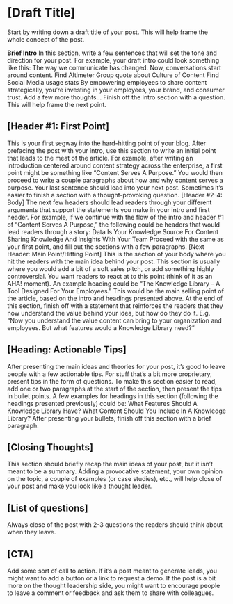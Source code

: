 # [Draft Title]
Start by writing down a draft title of your post. This will help frame the whole concept of the post.

**Brief Intro**
In this section, write a few sentences that will set the tone and direction for your post. For example, your draft intro could look something like this:
The way we communicate has changed. Now, conversations start around content.
Find Altimeter Group quote about Culture of Content
Find Social Media usage stats
By empowering employees to share content strategically, you’re investing in your employees, your brand, and consumer trust.
Add a few more thoughts…
Finish off the intro section with a question. This will help frame the next point.

## [Header #1: First Point]

This is your first segway into the hard-hitting point of your blog. After prefacing the post with your intro, use this section to write an initial point that leads to the meat of the article.
For example, after writing an introduction centered around content strategy across the enterprise, a first point might be something like “Content Serves A Purpose.” You would then proceed to write a couple paragraphs about how and why content serves a purpose.
Your last sentence should lead into your next post. Sometimes it’s easier to finish a section with a thought-provoking question.
[Header #2-4: Body]
The next few headers should lead readers through your different arguments that support the statements you make in your intro and first header. For example, if we continue with the flow of the intro and header #1 of “Content Serves A Purpose,” the following could be headers that would lead readers through a story:
Data Is Your Knowledge Source For Content
Sharing Knowledge And Insights With Your Team
Proceed with the same as your first point, and fill out the sections with a few paragraphs.
[Next Header: Main Point/Hitting Point]
This is the section of your body where you hit the readers with the main idea behind your post. This section is usually where you would add a bit of a soft sales pitch, or add something highly controversial. You want readers to react at to this point (think of it as an AHA! moment).
An example heading could be “The Knowledge Library – A Tool Designed For Your Employees.” This would be the main selling point of the article, based on the intro and headings presented above.
At the end of this section, finish off with a statement that reinforces the readers that they now understand the value behind your idea, but how do they do it. E.g. “Now you understand the value content can bring to your organization and employees. But what features would a Knowledge Library need?”

## [Heading: Actionable Tips]
After presenting the main ideas and theories for your post, it’s good to leave people with a few actionable tips. For stuff that’s a bit more proprietary, present tips in the form of questions.
To make this section easier to read, add one or two paragraphs at the start of the section, then present the tips in bullet points.
A few examples for headings in this section (following the headings presented previously) could be:
What Features Should A Knowledge Library Have?
What Content Should You Include In A Knowledge Library?
After presenting your bullets, finish off this section with a brief paragraph.

## [Closing Thoughts]
This section should briefly recap the main ideas of your post, but it isn’t meant to be a summary. Adding a provocative statement, your own opinion on the topic, a couple of examples (or case studies), etc., will help close of your post and make you look like a thought leader.

## [List of questions]
Always close of the post with 2-3 questions the readers should think about when they leave.

## [CTA]
Add some sort of call to action. If it’s a post meant to generate leads, you might want to add a button or a link to request a demo. If the post is a bit more on the thought leadership side, you might want to encourage people to leave a comment or feedback and ask them to share with colleagues.



